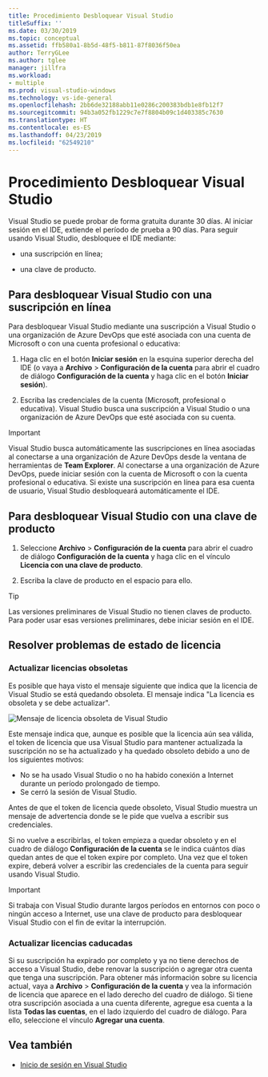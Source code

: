 ```yaml
---
title: Procedimiento Desbloquear Visual Studio
titleSuffix: ''
ms.date: 03/30/2019
ms.topic: conceptual
ms.assetid: ffb580a1-8b5d-48f5-b811-87f8036f50ea
author: TerryGLee
ms.author: tglee
manager: jillfra
ms.workload:
- multiple
ms.prod: visual-studio-windows
ms.technology: vs-ide-general
ms.openlocfilehash: 2bb6de32188abb11e0286c200383bdb1e8fb12f7
ms.sourcegitcommit: 94b3a052fb1229c7e7f8804b09c1d403385c7630
ms.translationtype: HT
ms.contentlocale: es-ES
ms.lasthandoff: 04/23/2019
ms.locfileid: "62549210"
---
```

# <a name="how-to-unlock-visual-studio"></a>Procedimiento Desbloquear Visual Studio

Visual Studio se puede probar de forma gratuita durante 30 días. Al iniciar sesión en el IDE, extiende el período de prueba a 90 días. Para seguir usando Visual Studio, desbloquee el IDE mediante:

- una suscripción en línea;

- una clave de producto.

## <a name="to-unlock-visual-studio-using-an-online-subscription"></a>Para desbloquear Visual Studio con una suscripción en línea

Para desbloquear Visual Studio mediante una suscripción a Visual Studio o una organización de Azure DevOps que esté asociada con una cuenta de Microsoft o con una cuenta profesional o educativa:

1. Haga clic en el botón **Iniciar sesión** en la esquina superior derecha del IDE (o vaya a **Archivo** > **Configuración de la cuenta** para abrir el cuadro de diálogo **Configuración de la cuenta** y haga clic en el botón **Iniciar sesión**).

1. Escriba las credenciales de la cuenta (Microsoft, profesional o educativa). Visual Studio busca una suscripción a Visual Studio o una organización de Azure DevOps que esté asociada con su cuenta.

> [!IMPORTANT]
> Visual Studio busca automáticamente las suscripciones en línea asociadas al conectarse a una organización de Azure DevOps desde la ventana de herramientas de **Team Explorer**. Al conectarse a una organización de Azure DevOps, puede iniciar sesión con la cuenta de Microsoft o con la cuenta profesional o educativa. Si existe una suscripción en línea para esa cuenta de usuario, Visual Studio desbloqueará automáticamente el IDE.

## <a name="to-unlock-visual-studio-with-a-product-key"></a>Para desbloquear Visual Studio con una clave de producto

1. Seleccione **Archivo** > **Configuración de la cuenta** para abrir el cuadro de diálogo **Configuración de la cuenta** y haga clic en el vínculo **Licencia con una clave de producto**.

1. Escriba la clave de producto en el espacio para ello.

> [!TIP]
> Las versiones preliminares de Visual Studio no tienen claves de producto. Para poder usar esas versiones preliminares, debe iniciar sesión en el IDE.

## <a name="address-license-problem-states"></a>Resolver problemas de estado de licencia

### <a name="update-stale-licenses"></a>Actualizar licencias obsoletas

 Es posible que haya visto el mensaje siguiente que indica que la licencia de Visual Studio se está quedando obsoleta. El mensaje indica "La licencia es obsoleta y se debe actualizar".

 ![Mensaje de licencia obsoleta de Visual Studio](../ide/media/vs2017_stale-license.png)

 Este mensaje indica que, aunque es posible que la licencia aún sea válida, el token de licencia que usa Visual Studio para mantener actualizada la suscripción no se ha actualizado y ha quedado obsoleto debido a uno de los siguientes motivos:

- No se ha usado Visual Studio o no ha habido conexión a Internet durante un período prolongado de tiempo.
- Se cerró la sesión de Visual Studio.

Antes de que el token de licencia quede obsoleto, Visual Studio muestra un mensaje de advertencia donde se le pide que vuelva a escribir sus credenciales.

Si no vuelve a escribirlas, el token empieza a quedar obsoleto y en el cuadro de diálogo **Configuración de la cuenta** se le indica cuántos días quedan antes de que el token expire por completo. Una vez que el token expire, deberá volver a escribir las credenciales de la cuenta para seguir usando Visual Studio.

> [!Important]
> Si trabaja con Visual Studio durante largos períodos en entornos con poco o ningún acceso a Internet, use una clave de producto para desbloquear Visual Studio con el fin de evitar la interrupción.

### <a name="update-expired-licenses"></a>Actualizar licencias caducadas

 Si su suscripción ha expirado por completo y ya no tiene derechos de acceso a Visual Studio, debe renovar la suscripción o agregar otra cuenta que tenga una suscripción. Para obtener más información sobre su licencia actual, vaya a **Archivo** > **Configuración de la cuenta** y vea la información de licencia que aparece en el lado derecho del cuadro de diálogo. Si tiene otra suscripción asociada a una cuenta diferente, agregue esa cuenta a la lista **Todas las cuentas**, en el lado izquierdo del cuadro de diálogo. Para ello, seleccione el vínculo **Agregar una cuenta**.

## <a name="see-also"></a>Vea también

* [Inicio de sesión en Visual Studio](../ide/signing-in-to-visual-studio.md)
